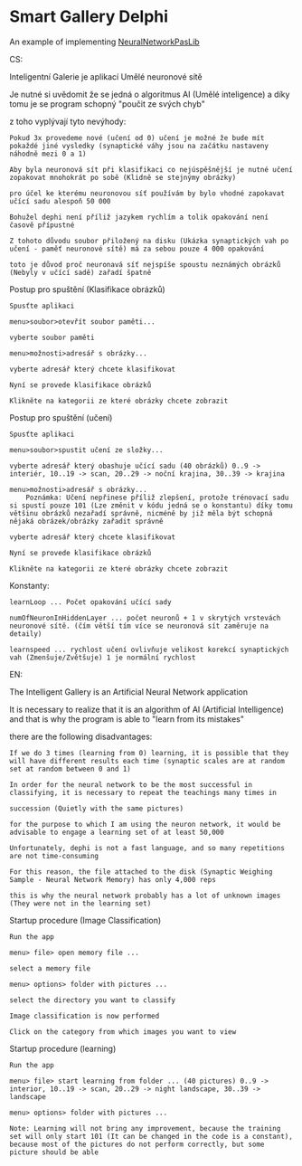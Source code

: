 # Smart Gallery Delphi

An example of implementing [NeuralNetworkPasLib](https://github.com/Lukas0025/NeuralNetworkPasLib)

CS:

Inteligentní Galerie je aplikací Umělé neuronové sítě

Je nutné si uvědomit že se jedná o algoritmus AI (Umělé inteligence) a díky tomu je se program schopný "poučit ze svých chyb"

z toho vyplývají tyto nevýhody:
```
Pokud 3x provedeme nové (učení od 0) učení je možné že bude mít pokaždé jiné vysledky (synaptické váhy jsou na začátku nastaveny náhodně mezi 0 a 1)
	
Aby byla neuronová sít při klasifikaci co nejúspěšnější je nutné učení zopakovat mnohokrát po sobě (Klidně se stejnýmy obrázky)
        
pro účel ke kterému neuronovou síť používám by bylo vhodné zapokavat učící sadu alespoň 50 000
        
Bohužel dephi není příliž jazykem rychlím a tolik opakování není časově přípustné
        
Z tohoto důvodu soubor přiložený na disku (Ukázka synaptických vah po učení - paměť neuronové sítě) má za sebou pouze 4 000 opakování
        
toto je důvod proč neuronavá síť nejspíše spoustu neznámých obrázků (Nebyly v učící sadě) zařadí špatně
```

Postup pro spuštění (Klasifikace obrázků)
```	
Spusťte aplikaci
	
menu>soubor>otevřít soubor paměti...
	
vyberte soubor paměti
	
menu>možnosti>adresář s obrázky...
	
vyberte adresář který chcete klasifikovat
	
Nyní se provede klasifikace obrázků
	
Klikněte na kategorii ze které obrázky chcete zobrazit
```

Postup pro spuštění (učení)
	
	Spusťte aplikaci
        
	menu>soubor>spustit učení ze složky...
        
	vyberte adresář který obashuje učící sadu (40 obrázků) 0..9 -> interiér, 10..19 -> scan, 20..29 -> noční krajina, 30..39 -> krajina
        
	menu>možnosti>adresář s obrázky...
		Poznámka: Učení nepřinese příliž zlepšení, protože trénovací sadu si spustí pouze 101 (Lze změnit v kódu jedná se o konstantu) díky tomu většinu obrázků nezařadí správně, nicméně by již měla být schopná nějaká obrázek/obrázky zařadit správně
        
	vyberte adresář který chcete klasifikovat
	
	Nyní se provede klasifikace obrázků
	
	Klikněte na kategorii ze které obrázky chcete zobrazit
	

Konstanty:
	
	learnLoop ... Počet opakování učící sady
	
	numOfNeuronInHiddenLayer ... počet neuronů + 1 v skrytých vrstevách neuronové sítě. (čím větší tím více se neuronová sít zaměruje na detaily)
	
	learnspeed ... rychlost učení ovlivňuje velikost korekcí synaptických vah (Zmenšuje/Zvětšuje) 1 je normální rychlost
	
 EN:
 
 The Intelligent Gallery is an Artificial Neural Network application
 
It is necessary to realize that it is an algorithm of AI (Artificial Intelligence) and that is why the program is able to "learn from its mistakes"

there are the following disadvantages:
```
If we do 3 times (learning from 0) learning, it is possible that they will have different results each time (synaptic scales are at random set at random between 0 and 1)

In order for the neural network to be the most successful in classifying, it is necessary to repeat the teachings many times in 

succession (Quietly with the same pictures)
        
for the purpose to which I am using the neuron network, it would be advisable to engage a learning set of at least 50,000
        
Unfortunately, dephi is not a fast language, and so many repetitions are not time-consuming
        
For this reason, the file attached to the disk (Synaptic Weighing Sample - Neural Network Memory) has only 4,000 reps
        
this is why the neural network probably has a lot of unknown images (They were not in the learning set)
```


Startup procedure (Image Classification)
```
Run the app
        
menu> file> open memory file ...
        
select a memory file
        
menu> options> folder with pictures ...
        
select the directory you want to classify

Image classification is now performed
	
Click on the category from which images you want to view
```

Startup procedure (learning)
```
Run the app
	
menu> file> start learning from folder ... (40 pictures) 0..9 -> interior, 10..19 -> scan, 20..29 -> night landscape, 30..39 -> landscape
	
menu> options> folder with pictures ...
	
Note: Learning will not bring any improvement, because the training set will only start 101 (It can be changed in the code is a constant), because most of the pictures do not perform correctly, but some picture should be able
```	
